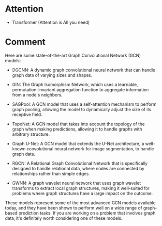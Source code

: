 # Attention
- Transformer (Attention is All you need)



# Comment
Here are some state-of-the-art Graph Convolutional Network (GCN) models:

- DGCNN: A dynamic graph convolutional neural network that can handle graph data of varying sizes and shapes.

- GIN: The Graph Isomorphism Network, which uses a learnable, permutation-invariant aggregation function to aggregate information from a node's neighbors.

- SAGPool: A GCN model that uses a self-attention mechanism to perform graph pooling, allowing the model to dynamically adjust the size of its receptive field.

- TopoNet: A GCN model that takes into account the topology of the graph when making predictions, allowing it to handle graphs with arbitrary structure.

- Graph U-Net: A GCN model that extends the U-Net architecture, a well-known convolutional neural network for image segmentation, to handle graph data.

- RGCN: A Relational Graph Convolutional Network that is specifically designed to handle relational data, where nodes are connected by relationships rather than simple edges.

- GWNN: A graph wavelet neural network that uses graph wavelet transforms to extract local graph structures, making it well-suited for problems where graph structures have a large impact on the outcome.

These models represent some of the most advanced GCN models available today, and they have been shown to perform well on a wide range of graph-based prediction tasks. If you are working on a problem that involves graph data, it's definitely worth considering one of these models.
